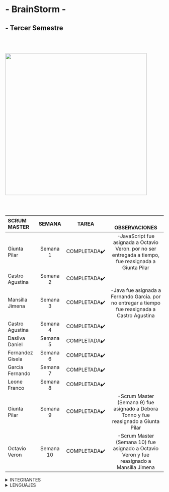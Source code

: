 # - BrainStorm -

## - Tercer Semestre
</br>

ㅤㅤㅤㅤㅤ
ㅤㅤㅤㅤㅤㅤㅤ<img src="https://github.com/CodeSystem2022/BrainStorm-TercerSemestre/assets/113069344/05c71d0b-876c-4cce-abf7-76f2250003a6>" width="450" height="450" align="center"/>


</br>
</br>

|SCRUM  MASTER    | SEMANA         |    TAREA   |    ㅤㅤㅤㅤㅤㅤㅤㅤㅤOBSERVACIONES               |            
| :---            | :-------:      |:-----:     |                         :---:                   |               
| Giunta Pilar     | Semana 1      |COMPLETADA✔️|-JavaScript fue asignada a Octavio Veron. por no ser entregada a tiempo, fue reasignada a Giunta Pilar| 
| Castro Agustina  | Semana 2      |COMPLETADA✔️|                                                                                                      | 
| Mansilla Jimena  | Semana 3      |COMPLETADA✔️|-Java fue asignada a Fernando Garcia. por no entregar a tiempo fue reasignada a Castro Agustina       | 
| Castro Agustina  | Semana 4      |COMPLETADA✔️|                                                                                                      | 
| Dasilva Daniel   | Semana 5      |COMPLETADA✔️|                                                                                                      | 
| Fernandez Gisela | Semana 6      |COMPLETADA✔️|                                                                                                      |  
| Garcia Fernando  | Semana 7      |COMPLETADA✔️|                                                                                                      | 
| Leone Franco     | Semana 8      |COMPLETADA✔️|                                                                                                      | 
| Giunta Pilar     | Semana 9      |COMPLETADA✔️| -Scrum Master (Semana 9) fue asignado a Debora Tonno y fue reasignado a Giunta Pilar                 | 
| Octavio Veron    | Semana 10     |COMPLETADA✔️| -Scrum Master (Semana 10) fue asignado a Octavio Veron y fue reasignado a Mansilla Jimena            | 


<details><summary>INTEGRANTES</summary>
<p>


```ruby
► Castro Agustina   
► Dasilva Daniel   
► Giunta Pilar   
► Fernandez Gisela  
► Fernando Garcia  
► Franco Leone  
► Mansilla Jimena 
```



</p>
</details>
<details><summary>LENGUAJES </summary>
<p>
</br>


<img src="https://github.com/CodeSystem2022/BrainStorm-TercerSemestre/assets/113069344/26f1b700-dbd0-483a-a655-78ce8d80f580>" width="130" height="130" align="left"/>
<img src="https://github.com/CodeSystem2022/BrainStorm-TercerSemestre/assets/113069344/e7a7e4a5-7259-4a38-b027-6ffd736af6fc>" width="150" height="150" align="center"/>
<img src="https://github.com/CodeSystem2022/BrainStorm-TercerSemestre/assets/113069344/07686250-aceb-48fa-95d3-0b951565a184>" width="120" height="120" align="center"/>
<img src="https://github.com/CodeSystem2022/BrainStorm-TercerSemestre/assets/113069344/a86cc743-62a6-4a22-b5a8-e028cb6855e6>" width="120" height="120" align="left"/>
  
</p>
</details>
